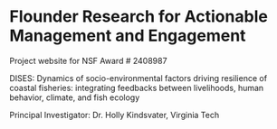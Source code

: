 # Flounder Research for Actionable Management and Engagement

Project website for NSF Award # 2408987

DISES: Dynamics of socio-environmental factors driving resilience of coastal fisheries: integrating feedbacks between livelihoods, human behavior, climate, and fish ecology

Principal Investigator: Dr. Holly Kindsvater, Virginia Tech
